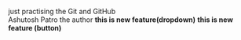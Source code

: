 just practising the Git and GitHub 
<br>
Ashutosh Patro the author
<b>this is new feature(dropdown)</b>
<b>this is new feature (button)</b>

